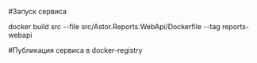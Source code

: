 ﻿#Запуск сервиса

docker build src --file src/Astor.Reports.WebApi/Dockerfile --tag reports-webapi

#Публикация сервиса в docker-registry

